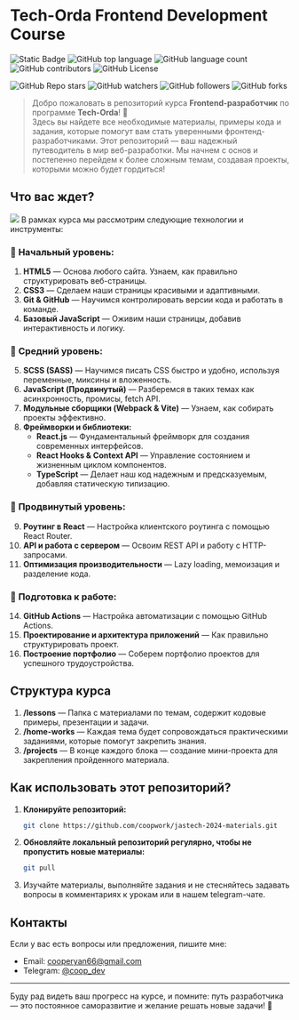 # Tech-Orda Frontend Development Course

![Static Badge](https://img.shields.io/badge/jas_tech-2024--2025-8A2BE2) ![GitHub top language](https://img.shields.io/github/languages/top/coopwork/jastech-2024-materials) ![GitHub language count](https://img.shields.io/github/languages/count/coopwork/jastech-2024-materials) ![GitHub contributors](https://img.shields.io/github/contributors/coopwork/jastech-2024-materials) ![GitHub License](https://img.shields.io/github/license/coopwork/jastech-2024-materials)

![GitHub Repo stars](https://img.shields.io/github/stars/coopwork/jastech-2024-materials) ![GitHub watchers](https://img.shields.io/github/watchers/coopwork/jastech-2024-materials) ![GitHub followers](https://img.shields.io/github/followers/coopwork) ![GitHub forks](https://img.shields.io/github/forks/coopwork/jastech-2024-materials)

> Добро пожаловать в репозиторий курса **Frontend-разработчик** по программе **Tech-Orda**! 🚀  
Здесь вы найдете все необходимые материалы, примеры кода и задания, которые помогут вам стать уверенными фронтенд-разработчиками. Этот репозиторий — ваш надежный путеводитель в мир веб-разработки. Мы начнем с основ и постепенно перейдем к более сложным темам, создавая проекты, которыми можно будет гордиться!

## Что вас ждет?

<img src="https://skillicons.dev/icons?i=html,css,js,ts,react,tailwind,materialui,bootstrap,vite,webpack,babel,nodejs,sass,git,github,gitlab,postman,githubactions,codepen,figma&perline=10" />
В рамках курса мы рассмотрим следующие технологии и инструменты:

### 🌱 **Начальный уровень:**
1. **HTML5** — Основа любого сайта. Узнаем, как правильно структурировать веб-страницы.
2. **CSS3** — Сделаем наши страницы красивыми и адаптивными.
3. **Git & GitHub** — Научимся контролировать версии кода и работать в команде.
4. **Базовый JavaScript** — Оживим наши страницы, добавив интерактивность и логику.
   
### 🚀 **Средний уровень:**
5. **SCSS (SASS)** — Научимся писать CSS быстро и удобно, используя переменные, миксины и вложенность.
6. **JavaScript (Продвинутый)** — Разберемся в таких темах как асинхронность, промисы, fetch API.
7. **Модульные сборщики (Webpack & Vite)** — Узнаем, как собирать проекты эффективно.
8. **Фреймворки и библиотеки:**
    - **React.js** — Фундаментальный фреймворк для создания современных интерфейсов.
    - **React Hooks & Context API** — Управление состоянием и жизненным циклом компонентов.
    - **TypeScript** — Делает наш код надежным и предсказуемым, добавляя статическую типизацию.
   
### 🌟 **Продвинутый уровень:**
9. **Роутинг в React** — Настройка клиентского роутинга с помощью React Router.
10. **API и работа с сервером** — Освоим REST API и работу с HTTP-запросами.
11. **Оптимизация производительности** — Lazy loading, мемоизация и разделение кода.
   
### 💼 **Подготовка к работе:**
14. **GitHub Actions** — Настройка автоматизации с помощью GitHub Actions.
15. **Проектирование и архитектура приложений** — Как правильно структурировать проект.
16. **Построение портфолио** — Соберем портфолио проектов для успешного трудоустройства.

## Структура курса

1. **/lessons** — Папка с материалами по темам, содержит кодовые примеры, презентации и задачи.
2. **/home-works** — Каждая тема будет сопровождаться практическими заданиями, которые помогут закрепить знания.
3. **/projects** — В конце каждого блока — создание мини-проекта для закрепления пройденного материала.

## Как использовать этот репозиторий?

1. **Клонируйте репозиторий:**

    ```bash
    git clone https://github.com/coopwork/jastech-2024-materials.git
    ```

2. **Обновляйте локальный репозиторий регулярно, чтобы не пропустить новые материалы:**

    ```bash
    git pull
    ```

3. Изучайте материалы, выполняйте задания и не стесняйтесь задавать вопросы в комментариях к урокам или в нашем telegram-чате.

## Контакты

Если у вас есть вопросы или предложения, пишите мне:

- Email: cooperyan66@gmail.com
- Telegram: [@coop_dev](https://t.me/coop_dev)

---

Буду рад видеть ваш прогресс на курсе, и помните: путь разработчика — это постоянное саморазвитие и желание решать новые задачи! 🌟
